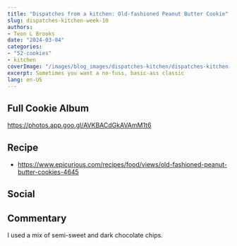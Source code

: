 ```yaml
---
title: "Dispatches from a kitchen: Old-fashioned Peanut Butter Cookie"
slug: dispatches-kitchen-week-10
authors:
- Teon L Brooks
date: "2024-03-04"
categories:
- "52-cookies"
- kitchen
coverImage: "/images/blog_images/dispatches-kitchen/dispatches-kitchen-week-10.jpg"
excerpt: Sometimes you want a no-fuss, basic-ass classic
lang: en-US
---
```

<script> import Callout from '$lib/components/Callout.svelte'; </script>

<Callout>
<h2>Full Cookie Album</h2>

<https://photos.app.goo.gl/AVKBACdGkAVAmM1t6>
</Callout>

## Recipe

- https://www.epicurious.com/recipes/food/views/old-fashioned-peanut-butter-cookies-4645

## Social

<div>
    <span id="teonbrooks.com-"></span>
    <script src="https://assets.bluesky.lol/js/b1.js" data-handle="teonbrooks.com" data-skeet=""></script>
</div>

## Commentary

I used a mix of semi-sweet and dark chocolate chips.
